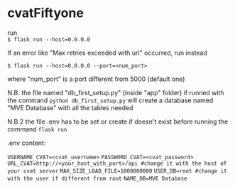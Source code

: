 # cvatFiftyone
run  
`$ flask run --host=0.0.0.0`


If an error like "Max retries exceeded with url" occurred, run instead

`$ flask run --host=0.0.0.0 --port=<num_port>`

where "num_port" is a port different from 5000 (default one)


N.B. the file named "db_first_setup.py" (inside "app" folder) if runned with the command `python db_first_setup.py` will create a database named "MVE Database" with all the tables needed

N.B.2 the file .env has to be set or create if doesn't exist before running the command `flask run`

.env content:

`USERNAME_CVAT=<cvat_username>`
`PASSWORD_CVAT=<cvat_password>`
`URL_CVAT=http://<your_host_with_port>/api #change it with the host of your cvat server`
`MAX_SIZE_LOAD_FILE=1000000000`
`USER_DB=root #change it with the user if different from root`
`NAME_DB=MVE Database`
